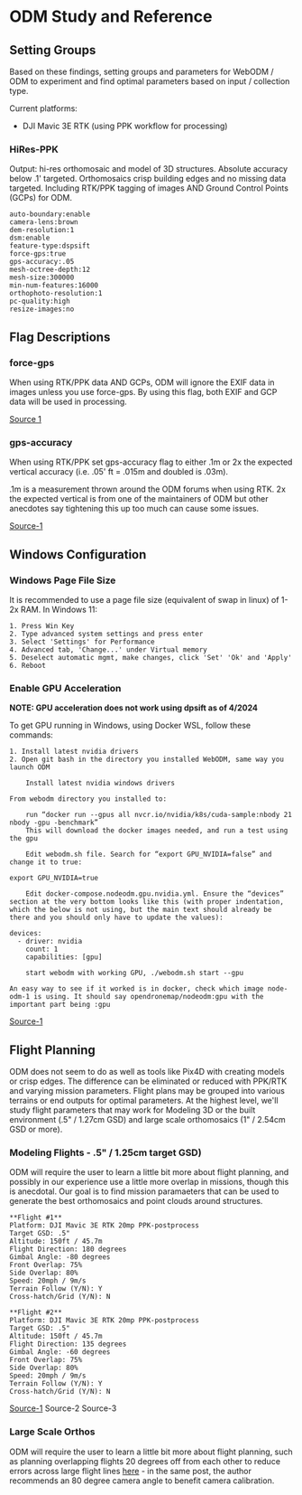 # ODM Study and Reference

## Setting Groups
Based on these findings, setting groups and parameters for WebODM / ODM to experiment and find optimal parameters based on input / collection type.

Current platforms:
- DJI Mavic 3E RTK (using PPK workflow for processing)

### HiRes-PPK

Output: hi-res orthomosaic and model of 3D structures. Absolute accuracy below .1' targeted. Orthomosaics crisp building edges and no missing data targeted. Including RTK/PPK tagging of images AND Ground Control Points (GCPs) for ODM.

```
auto-boundary:enable
camera-lens:brown 
dem-resolution:1 
dsm:enable
feature-type:dspsift
force-gps:true
gps-accuracy:.05
mesh-octree-depth:12 
mesh-size:300000
min-num-features:16000
orthophoto-resolution:1 
pc-quality:high
resize-images:no 
```

## Flag Descriptions

### force-gps
When using RTK/PPK data AND GCPs, ODM will ignore the EXIF data in images unless you use force-gps. By using this flag, both EXIF and GCP data will be used in processing. 

[Source 1](https://community.opendronemap.org/t/webodm-for-survey-usage/4869)

### gps-accuracy
When using RTK/PPK set gps-accuracy flag to either .1m or 2x the expected vertical accuracy (i.e. .05' ft = .015m and doubled is .03m).

.1m is a measurement thrown around the ODM forums when using RTK. 2x the expected vertical is from one of the maintainers of ODM but other anecdotes say tightening this up too much can cause some issues. 

[Source-1](https://community.opendronemap.org/t/odm-settings-gps-accuracy-and-textering-nadir-weight/11059)

## Windows Configuration

### Windows Page File Size

It is recommended to use a page file size (equivalent of swap in linux) of 1-2x RAM. In Windows 11:
```
1. Press Win Key
2. Type advanced system settings and press enter
3. Select 'Settings' for Performance
4. Advanced tab, 'Change...' under Virtual memory
5. Deselect automatic mgmt, make changes, click 'Set' 'Ok' and 'Apply'
6. Reboot
```

### Enable GPU Acceleration
**NOTE: GPU acceleration does not work using dpsift as of 4/2024**

To get GPU running in Windows, using Docker WSL, follow these commands:
```
1. Install latest nvidia drivers
2. Open git bash in the directory you installed WebODM, same way you launch ODM

    Install latest nvidia windows drivers

From webodm directory you installed to:

    run “docker run --gpus all nvcr.io/nvidia/k8s/cuda-sample:nbody 21 nbody -gpu -benchmark”
    This will download the docker images needed, and run a test using the gpu

    Edit webodm.sh file. Search for “export GPU_NVIDIA=false” and change it to true:

export GPU_NVIDIA=true

    Edit docker-compose.nodeodm.gpu.nvidia.yml. Ensure the “devices” section at the very bottom looks like this (with proper indentation, which the below is not using, but the main text should already be there and you should only have to update the values):

devices:
  - driver: nvidia
    count: 1
    capabilities: [gpu]

    start webodm with working GPU, ./webodm.sh start --gpu

An easy way to see if it worked is in docker, check which image node-odm-1 is using. It should say opendronemap/nodeodm:gpu with the important part being :gpu
```

[Source-1](https://community.opendronemap.org/t/windows-docker-gpu/15209/6)

## Flight Planning
ODM does not seem to do as well as tools like Pix4D with creating models or crisp edges. The difference can be eliminated or reduced with PPK/RTK and varying mission parameters. Flight plans may be grouped into various terrains or end outputs for optimal parameters. At the highest level, we'll study flight parameters that may work for Modeling 3D or the built environment (.5" / 1.27cm GSD) and large scale orthomosaics (1" / 2.54cm GSD or more).

### Modeling Flights - .5" / 1.25cm target GSD)
ODM will require the user to learn a little bit more about flight planning, and possibly in our experience use a little more overlap in missions, though this is anecdotal. Our goal is to find mission paramaeters that can be used to generate the best orthomosaics and point clouds around structures. 

```
**Flight #1**
Platform: DJI Mavic 3E RTK 20mp PPK-postprocess
Target GSD: .5"
Altitude: 150ft / 45.7m
Flight Direction: 180 degrees
Gimbal Angle: -80 degrees
Front Overlap: 75%
Side Overlap: 80%
Speed: 20mph / 9m/s
Terrain Follow (Y/N): Y
Cross-hatch/Grid (Y/N): N

**Flight #2**
Platform: DJI Mavic 3E RTK 20mp PPK-postprocess
Target GSD: .5"
Altitude: 150ft / 45.7m
Flight Direction: 135 degrees
Gimbal Angle: -60 degrees
Front Overlap: 75%
Side Overlap: 80%
Speed: 20mph / 9m/s
Terrain Follow (Y/N): Y
Cross-hatch/Grid (Y/N): N
```

[Source-1](https://community.opendronemap.org/t/how-can-i-improve-the-quality-of-3d-model/8661)
Source-2
Source-3

### Large Scale Orthos
ODM will require the user to learn a little bit more about flight planning, such as planning overlapping flights 20 degrees off from each other to reduce errors across large flight lines [here](https://smathermather.com/2019/12/16/optimizing-flight-planning-for-calibration/) - in the same post, the author recommends an 80 degree camera angle to benefit camera calibration.
